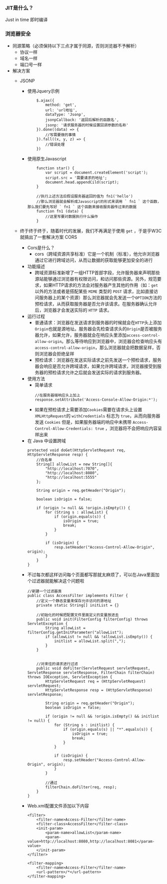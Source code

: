 ### JIT是什么？
Just in time 即时编译

### 浏览器安全
- 同源策略（必须保持以下三点才属于同源，否则浏览器不予解析）
    - 协议一样
    - 域名一样
    - 端口号一样
- 解决方案
    - JSONP
        - 使用Jquery示例
            ```
                $.ajax({
                    method: 'get',
                    url: 'url地址',
                    dataType: 'Jsonp',
                    jsonpCallback: '返回后解析的函数名',
                    jsonp: '请求服务器的时候设置回调参数的名称'
                }).done((data) => {
                    //写需要做的事情
                }).fall((x, y, z) => {
                    //错误处理
                })
            ```
        - 使用原生Javascript
            ```
                function star() {
                    var script = document.createElement('script');
                    script.src = '需要请求的地址';
                    document.head.appendCild(script);
                }

                //执行上述方法后假设服务器返回的值为 fn1('hello')
                //那么浏览器就会解析成Javascript的形式来调用 ` fn1 ` 这个函数，那么我们要先写好 ` fn1 ` 这个函数来接收服务器传过来的数据
                function fn1 (data) {
                    //这里写要对数据执行什么操作
                }
            ```
    
    - 终于终于终于，随着时代的发展，我们不再满足于使用 ` get ` ，于是乎W3C就搞出了一套解决方案 CORS
        - Cors是什么？
            - cors（跨域资源共享标准）它是一个机制（标准），他允许浏览器通过它进行跨域访问，从而让数据的获取能够更加安全的进行
        - 功能描述
            - 跨域资源标准新增了一组HTTP首部字段，允许服务器来声明那些源站能够通过浏览器有权限访问，和访问那些资源。另外，规范要求，如果HTTP请求的方法会对服务器产生其他的作用（如：` get ` 以外的方法或者是搭配某些 ` MIME ` 类型的 ` POST ` 请求，比如直接访问服务器上的某个资源）那么浏览器就会先发送一个` OPTION `方法的预检请求，从而获取服务器是否允许该请求。在服务器确认允许后，浏览器才会发送实际的 ` HTTP ` 请求。
        - 运行过程
            - 普通请求：浏览器在发送请求到服务器的时候就会在` HTTP `头上添加` Origin `也就是源地址。服务器会先检查请求头的` Origin `是否被服务器允许，如果允许，服务器就会在响应头里添加` access-control-allow-origin `。那么等待响应到浏览器中，浏览器会检查响应头有` access-control-allow-origin `，那么浏览器就会把数据呈祥，否则浏览器会拒绝呈祥
            - 预检请求：浏览器在发送实际请求之前先发送一个预检请求，服务器会响应是否允许跨域请求，如果允许跨域请求，浏览器接受到服务器的预检请求允许之后就会发送实际的请求到服务器。
        - 使用方法
            - 简单请求
                ```
                //在服务器端响应头上加上
                response.setAttribute('Access-Console-Allow-Origin:*');
                ```
            - 如果在预检请求上需要添加` Cookies `需要在请求头上设置` XMLHttpRequest `的 ` withCredentials ` 标志为 ` true `，从而向服务器发送 ` Cookies ` 但是，如果服务器端的响应中未携带 ` Access-Control-Allow-Credentials: true ` ，浏览器将不会把响应内容呈祥出来
        - 在 Java 中设置跨域
            ```
            protected void doGet(HttpServletRequest req, HttpServletResponse resp) {
                //白名单
                String[] allowList = new String[]{
                    "http://localhost:7070",
                    "http://localhost:8080",
                    "http://localhost:5555"
                };

                String origin = req.getHeader("Origin");

                boolean isOrigin = false;

                if (origin != null && !origin.isEmpty()) {
                    for (String s : allowList) {
                        if (origin.equals(s)) {
                            isOrigin = true;
                            break;
                        }
                    }

                    if (isOrigin) {
                        resp.setHeader("Access-Control-Allow-Origin", origin);
                    }
                }
            }
            ```
        - 不过每次都这样访问每个页面都写那就太麻烦了，可以在Java里面加个过滤器就能解决这个问题啦
            ```
            //新建一个过滤器类
            public class AccessFilter implements Filter {
                //定义一个静态变量来保存允许访问的源地址
                private static String[] initList = {}

                //初始化的时候把配置文件里面定义的变量放进去
                public void init(FilterConfig filterConfig) throws ServletException {
                    String allowList = filterConfig.getInitParameter("allowList");
                    if (allowList != null && !allowList.isEmpty()) {
                        initlist = allowList.split(",");
                    }
                }


                //对来往的请求进行过滤
                public void doFilter(ServletRequest servletRequest, ServletResponse servletResponse, FilterChain filterChain) throws IOException, ServletException {
                    HttpServletRequest req = (HttpServletRequest) servletRequest;
                    HttpServletResponse resp = (HttpServletResponse) servletResponse;

                    String origin = req.getHeader("Origin");
                    boolean isOrigin = false;

                    if (origin != null && !origin.isEmpty() && initlist != null) {
                        for (String s : initlist) {
                            if (origin.equals(s) || "*".equals(s)) {
                                isOrigin = true;
                                break;
                            }
                        }

                        if (isOrigin) {
                            resp.setHeader("Access-Control-Allow-Origin", origin);
                        }
                    }

                    //通过
                    filterChain.doFilter(req, resp);
                }
            }
            ```
        - Web.xml配置文件添加以下内容
            ```
            <filter>
                <filter-name>Access-Filter</filter-name>
                <filter-class>AccessFilter</filter-class>
                <init-param>
                    <param-name>allowList</param-name>
                    <param-value>http://localhost:8080,http://localhost:8081</param-value>
                </init-param>
            </filter>

            <filter-mapping>
                <filter-name>Access-Filter</filter-name>
                <url-pattern>/*</url-pattern>
            </filter-mapping>
            ```
